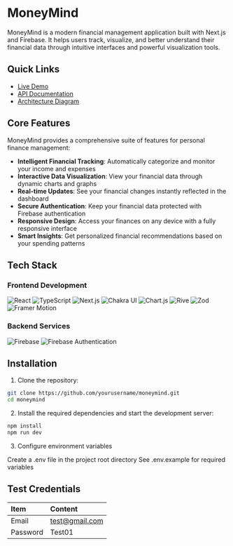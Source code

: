 # MoneyMind

MoneyMind is a modern financial management application built with Next.js and Firebase. It helps users track, visualize, and better understand their financial data through intuitive interfaces and powerful visualization tools.

## Quick Links

- [Live Demo](https://youyuhsuan.com/)
- [API Documentation](https://youyuhsuan.com/docs)
- [Architecture Diagram](https://www.figma.com/board/nAlgjGkHrUsvJVlxZ6LFbi/AccountForm-Information-Visualization-Web?t=x3vnJlQ4KttXn6Al-1)

## Core Features

MoneyMind provides a comprehensive suite of features for personal finance management:

- **Intelligent Financial Tracking**: Automatically categorize and monitor your income and expenses
- **Interactive Data Visualization**: View your financial data through dynamic charts and graphs
- **Real-time Updates**: See your financial changes instantly reflected in the dashboard
- **Secure Authentication**: Keep your financial data protected with Firebase authentication
- **Responsive Design**: Access your finances on any device with a fully responsive interface
- **Smart Insights**: Get personalized financial recommendations based on your spending patterns

## Tech Stack

### Frontend Development

<div align="left">
  <img src="https://img.shields.io/badge/React-61DAFB?style=for-the-badge&logo=react&logoColor=black" alt="React"/>
  <img src="https://img.shields.io/badge/TypeScript-3178C6?style=for-the-badge&logo=typescript&logoColor=white" alt="TypeScript"/>
  <img src="https://img.shields.io/badge/Next.js-000000?style=for-the-badge&logo=next.js&logoColor=white" alt="Next.js"/>
  <img src="https://img.shields.io/badge/Chakra_UI-319795?style=for-the-badge&logo=chakra-ui&logoColor=white" alt="Chakra UI"/>
  <img src="https://img.shields.io/badge/Chart.js-FF6384?style=for-the-badge&logo=chart.js&logoColor=white" alt="Chart.js"/>
  <img src="https://img.shields.io/badge/Rive-FF4154?style=for-the-badge&logo=r&logoColor=white" alt="Rive"/>
  <img src="https://img.shields.io/badge/Zod-3068B7?style=for-the-badge&logo=zod&logoColor=white" alt="Zod"/>
  <img src="https://img.shields.io/badge/Framer_Motion-0055FF?style=for-the-badge&logo=framer&logoColor=white" alt="Framer Motion"/>
</div>

### Backend Services

<div align="left">
  <img src="https://img.shields.io/badge/Firebase-FFCA28?style=for-the-badge&logo=firebase&logoColor=black" alt="Firebase"/>
    <img src="https://img.shields.io/badge/Firebase_Authentication-FFCA28?style=for-the-badge&logo=firebase&logoColor=black" alt="Firebase Authentication"/>
</div>

## Installation

1. Clone the repository:

```bash
git clone https://github.com/yourusername/moneymind.git
cd moneymind
```

2. Install the required dependencies and start the development server:

```bash
npm install
npm run dev
```

3. Configure environment variables

Create a .env file in the project root directory
See .env.example for required variables

## Test Credentials

| Item     | Content        |
| :------- | :------------- |
| Email    | test@gmail.com |
| Password | Test01         |
